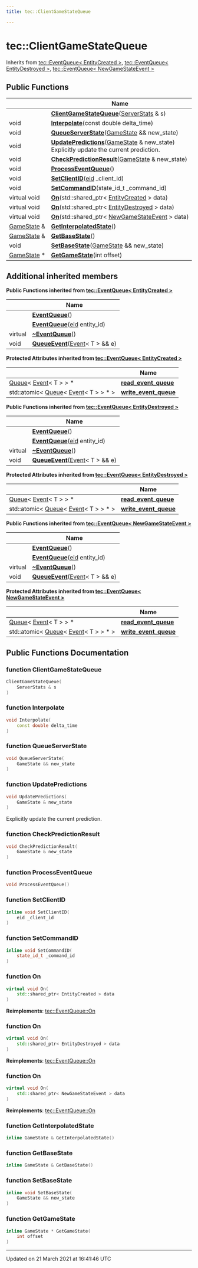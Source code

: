 ```yaml
---
title: tec::ClientGameStateQueue

---
```


# tec::ClientGameStateQueue



Inherits from [tec::EventQueue< EntityCreated >](/engine/Classes/classtec_1_1_event_queue/), [tec::EventQueue< EntityDestroyed >](/engine/Classes/classtec_1_1_event_queue/), [tec::EventQueue< NewGameStateEvent >](/engine/Classes/classtec_1_1_event_queue/)

## Public Functions

|                | Name           |
| -------------- | -------------- |
| | **[ClientGameStateQueue](/engine/Classes/classtec_1_1_client_game_state_queue/#function-clientgamestatequeue)**([ServerStats](/engine/Classes/classtec_1_1_server_stats/) & s) |
| void | **[Interpolate](/engine/Classes/classtec_1_1_client_game_state_queue/#function-interpolate)**(const double delta_time) |
| void | **[QueueServerState](/engine/Classes/classtec_1_1_client_game_state_queue/#function-queueserverstate)**([GameState](/engine/Classes/structtec_1_1_game_state/) && new_state) |
| void | **[UpdatePredictions](/engine/Classes/classtec_1_1_client_game_state_queue/#function-updatepredictions)**([GameState](/engine/Classes/structtec_1_1_game_state/) & new_state)<br>Explicitly update the current prediction.  |
| void | **[CheckPredictionResult](/engine/Classes/classtec_1_1_client_game_state_queue/#function-checkpredictionresult)**([GameState](/engine/Classes/structtec_1_1_game_state/) & new_state) |
| void | **[ProcessEventQueue](/engine/Classes/classtec_1_1_client_game_state_queue/#function-processeventqueue)**() |
| void | **[SetClientID](/engine/Classes/classtec_1_1_client_game_state_queue/#function-setclientid)**([eid](/engine/Namespaces/namespacetec/#typedef-eid) _client_id) |
| void | **[SetCommandID](/engine/Classes/classtec_1_1_client_game_state_queue/#function-setcommandid)**(state_id_t _command_id) |
| virtual void | **[On](/engine/Classes/classtec_1_1_client_game_state_queue/#function-on)**(std::shared_ptr< [EntityCreated](/engine/Classes/structtec_1_1_entity_created/) > data) |
| virtual void | **[On](/engine/Classes/classtec_1_1_client_game_state_queue/#function-on)**(std::shared_ptr< [EntityDestroyed](/engine/Classes/structtec_1_1_entity_destroyed/) > data) |
| virtual void | **[On](/engine/Classes/classtec_1_1_client_game_state_queue/#function-on)**(std::shared_ptr< [NewGameStateEvent](/engine/Classes/structtec_1_1_new_game_state_event/) > data) |
| [GameState](/engine/Classes/structtec_1_1_game_state/) & | **[GetInterpolatedState](/engine/Classes/classtec_1_1_client_game_state_queue/#function-getinterpolatedstate)**() |
| [GameState](/engine/Classes/structtec_1_1_game_state/) & | **[GetBaseState](/engine/Classes/classtec_1_1_client_game_state_queue/#function-getbasestate)**() |
| void | **[SetBaseState](/engine/Classes/classtec_1_1_client_game_state_queue/#function-setbasestate)**([GameState](/engine/Classes/structtec_1_1_game_state/) && new_state) |
| [GameState](/engine/Classes/structtec_1_1_game_state/) * | **[GetGameState](/engine/Classes/classtec_1_1_client_game_state_queue/#function-getgamestate)**(int offset) |

## Additional inherited members

**Public Functions inherited from [tec::EventQueue< EntityCreated >](/engine/Classes/classtec_1_1_event_queue/)**

|                | Name           |
| -------------- | -------------- |
| | **[EventQueue](/engine/Classes/classtec_1_1_event_queue/#function-eventqueue)**() |
| | **[EventQueue](/engine/Classes/classtec_1_1_event_queue/#function-eventqueue)**([eid](/engine/Namespaces/namespacetec/#typedef-eid) entity_id) |
| virtual | **[~EventQueue](/engine/Classes/classtec_1_1_event_queue/#function-~eventqueue)**() |
| void | **[QueueEvent](/engine/Classes/classtec_1_1_event_queue/#function-queueevent)**([Event](/engine/Classes/structtec_1_1_event/)< T > && e) |

**Protected Attributes inherited from [tec::EventQueue< EntityCreated >](/engine/Classes/classtec_1_1_event_queue/)**

|                | Name           |
| -------------- | -------------- |
| [Queue](/engine/Classes/structtec_1_1_queue/)< [Event](/engine/Classes/structtec_1_1_event/)< T > > * | **[read_event_queue](/engine/Classes/classtec_1_1_event_queue/#variable-read_event_queue)**  |
| std::atomic< [Queue](/engine/Classes/structtec_1_1_queue/)< [Event](/engine/Classes/structtec_1_1_event/)< T > > * > | **[write_event_queue](/engine/Classes/classtec_1_1_event_queue/#variable-write_event_queue)**  |

**Public Functions inherited from [tec::EventQueue< EntityDestroyed >](/engine/Classes/classtec_1_1_event_queue/)**

|                | Name           |
| -------------- | -------------- |
| | **[EventQueue](/engine/Classes/classtec_1_1_event_queue/#function-eventqueue)**() |
| | **[EventQueue](/engine/Classes/classtec_1_1_event_queue/#function-eventqueue)**([eid](/engine/Namespaces/namespacetec/#typedef-eid) entity_id) |
| virtual | **[~EventQueue](/engine/Classes/classtec_1_1_event_queue/#function-~eventqueue)**() |
| void | **[QueueEvent](/engine/Classes/classtec_1_1_event_queue/#function-queueevent)**([Event](/engine/Classes/structtec_1_1_event/)< T > && e) |

**Protected Attributes inherited from [tec::EventQueue< EntityDestroyed >](/engine/Classes/classtec_1_1_event_queue/)**

|                | Name           |
| -------------- | -------------- |
| [Queue](/engine/Classes/structtec_1_1_queue/)< [Event](/engine/Classes/structtec_1_1_event/)< T > > * | **[read_event_queue](/engine/Classes/classtec_1_1_event_queue/#variable-read_event_queue)**  |
| std::atomic< [Queue](/engine/Classes/structtec_1_1_queue/)< [Event](/engine/Classes/structtec_1_1_event/)< T > > * > | **[write_event_queue](/engine/Classes/classtec_1_1_event_queue/#variable-write_event_queue)**  |

**Public Functions inherited from [tec::EventQueue< NewGameStateEvent >](/engine/Classes/classtec_1_1_event_queue/)**

|                | Name           |
| -------------- | -------------- |
| | **[EventQueue](/engine/Classes/classtec_1_1_event_queue/#function-eventqueue)**() |
| | **[EventQueue](/engine/Classes/classtec_1_1_event_queue/#function-eventqueue)**([eid](/engine/Namespaces/namespacetec/#typedef-eid) entity_id) |
| virtual | **[~EventQueue](/engine/Classes/classtec_1_1_event_queue/#function-~eventqueue)**() |
| void | **[QueueEvent](/engine/Classes/classtec_1_1_event_queue/#function-queueevent)**([Event](/engine/Classes/structtec_1_1_event/)< T > && e) |

**Protected Attributes inherited from [tec::EventQueue< NewGameStateEvent >](/engine/Classes/classtec_1_1_event_queue/)**

|                | Name           |
| -------------- | -------------- |
| [Queue](/engine/Classes/structtec_1_1_queue/)< [Event](/engine/Classes/structtec_1_1_event/)< T > > * | **[read_event_queue](/engine/Classes/classtec_1_1_event_queue/#variable-read_event_queue)**  |
| std::atomic< [Queue](/engine/Classes/structtec_1_1_queue/)< [Event](/engine/Classes/structtec_1_1_event/)< T > > * > | **[write_event_queue](/engine/Classes/classtec_1_1_event_queue/#variable-write_event_queue)**  |


## Public Functions Documentation

### function ClientGameStateQueue

```cpp
ClientGameStateQueue(
    ServerStats & s
)
```


### function Interpolate

```cpp
void Interpolate(
    const double delta_time
)
```


### function QueueServerState

```cpp
void QueueServerState(
    GameState && new_state
)
```


### function UpdatePredictions

```cpp
void UpdatePredictions(
    GameState & new_state
)
```

Explicitly update the current prediction. 

### function CheckPredictionResult

```cpp
void CheckPredictionResult(
    GameState & new_state
)
```


### function ProcessEventQueue

```cpp
void ProcessEventQueue()
```


### function SetClientID

```cpp
inline void SetClientID(
    eid _client_id
)
```


### function SetCommandID

```cpp
inline void SetCommandID(
    state_id_t _command_id
)
```


### function On

```cpp
virtual void On(
    std::shared_ptr< EntityCreated > data
)
```


**Reimplements**: [tec::EventQueue::On](/engine/Classes/classtec_1_1_event_queue/#function-on)


### function On

```cpp
virtual void On(
    std::shared_ptr< EntityDestroyed > data
)
```


**Reimplements**: [tec::EventQueue::On](/engine/Classes/classtec_1_1_event_queue/#function-on)


### function On

```cpp
virtual void On(
    std::shared_ptr< NewGameStateEvent > data
)
```


**Reimplements**: [tec::EventQueue::On](/engine/Classes/classtec_1_1_event_queue/#function-on)


### function GetInterpolatedState

```cpp
inline GameState & GetInterpolatedState()
```


### function GetBaseState

```cpp
inline GameState & GetBaseState()
```


### function SetBaseState

```cpp
inline void SetBaseState(
    GameState && new_state
)
```


### function GetGameState

```cpp
inline GameState * GetGameState(
    int offset
)
```


-------------------------------

Updated on 21 March 2021 at 16:41:46 UTC